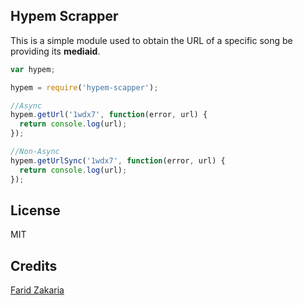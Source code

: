 ## Hypem Scrapper ##

This is a simple module used to obtain the URL of a specific song be providing its **mediaid**.

```js
var hypem;

hypem = require('hypem-scapper');

//Async
hypem.getUrl('1wdx7', function(error, url) {
  return console.log(url);
});

//Non-Async
hypem.getUrlSync('1wdx7', function(error, url) {
  return console.log(url);
});

```

## License ##

MIT

## Credits ##

[Farid Zakaria](http://blog.fzakaria.com/2012/10/hypem-api-changes/)